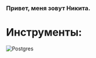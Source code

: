 ### Привет, меня зовут Никита.



# Инструменты:  
![Postgres](https://img.shields.io/badge/postgres-%23316192.svg?style=for-the-badge&logo=postgresql&logoColor=white)
